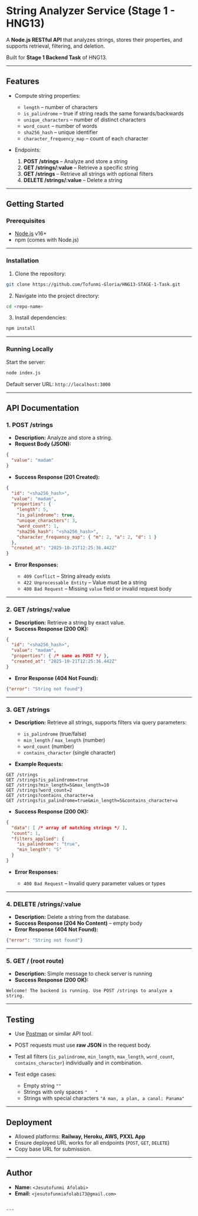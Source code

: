 # String Analyzer Service (Stage 1 - HNG13)

A **Node.js RESTful API** that analyzes strings, stores their properties, and supports retrieval, filtering, and deletion.  

Built for **Stage 1 Backend Task** of HNG13.

---

## Features

- Compute string properties:
  - `length` – number of characters
  - `is_palindrome` – true if string reads the same forwards/backwards
  - `unique_characters` – number of distinct characters
  - `word_count` – number of words
  - `sha256_hash` – unique identifier
  - `character_frequency_map` – count of each character

- Endpoints:
  1. **POST /strings** – Analyze and store a string
  2. **GET /strings/:value** – Retrieve a specific string
  3. **GET /strings** – Retrieve all strings with optional filters
  4. **DELETE /strings/:value** – Delete a string

---

## Getting Started

### Prerequisites

- [Node.js](https://nodejs.org/) v16+
- npm (comes with Node.js)

---

### Installation

1. Clone the repository:

```bash
git clone https://github.com/Tofunmi-Gloria/HNG13-STAGE-1-Task.git
````

2. Navigate into the project directory:

```bash
cd <repo-name>
```

3. Install dependencies:

```bash
npm install
```

---

### Running Locally

Start the server:

```bash
node index.js
```

Default server URL: `http://localhost:3000`

---

## API Documentation

### 1. POST /strings

* **Description:** Analyze and store a string.
* **Request Body (JSON):**

```json
{
  "value": "madam"
}
```

* **Success Response (201 Created):**

```json
{
  "id": "<sha256_hash>",
  "value": "madam",
  "properties": {
    "length": 5,
    "is_palindrome": true,
    "unique_characters": 3,
    "word_count": 1,
    "sha256_hash": "<sha256_hash>",
    "character_frequency_map": { "m": 2, "a": 2, "d": 1 }
  },
  "created_at": "2025-10-21T12:25:36.442Z"
}
```

* **Error Responses:**

  * `409 Conflict` – String already exists
  * `422 Unprocessable Entity` – Value must be a string
  * `400 Bad Request` – Missing `value` field or invalid request body

---

### 2. GET /strings/:value

* **Description:** Retrieve a string by exact value.
* **Success Response (200 OK):**

```json
{
  "id": "<sha256_hash>",
  "value": "madam",
  "properties": { /* same as POST */ },
  "created_at": "2025-10-21T12:25:36.442Z"
}
```

* **Error Response (404 Not Found):**

```json
{"error": "String not found"}
```

---

### 3. GET /strings

* **Description:** Retrieve all strings, supports filters via query parameters:

  * `is_palindrome` (true/false)
  * `min_length` / `max_length` (number)
  * `word_count` (number)
  * `contains_character` (single character)

* **Example Requests:**

```
GET /strings
GET /strings?is_palindrome=true
GET /strings?min_length=5&max_length=10
GET /strings?word_count=2
GET /strings?contains_character=a
GET /strings?is_palindrome=true&min_length=5&contains_character=a
```

* **Success Response (200 OK):**

```json
{
  "data": [ /* array of matching strings */ ],
  "count": 1,
  "filters_applied": {
    "is_palindrome": "true",
    "min_length": "5"
  }
}
```

* **Error Responses:**

  * `400 Bad Request` – Invalid query parameter values or types

---

### 4. DELETE /strings/:value

* **Description:** Delete a string from the database.
* **Success Response (204 No Content)** – empty body
* **Error Response (404 Not Found):**

```json
{"error": "String not found"}
```

---

### 5. GET / (root route)

* **Description:** Simple message to check server is running
* **Success Response (200 OK):**

```
Welcome! The backend is running. Use POST /strings to analyze a string.
```

---

## Testing

* Use [Postman](https://www.postman.com/) or similar API tool.
* POST requests must use **raw JSON** in the request body.
* Test all filters (`is_palindrome`, `min_length`, `max_length`, `word_count`, `contains_character`) individually and in combination.
* Test edge cases:

  * Empty string `""`
  * Strings with only spaces `"   "`
  * Strings with special characters `"A man, a plan, a canal: Panama"`

---

## Deployment

* Allowed platforms: **Railway, Heroku, AWS, PXXL App**
* Ensure deployed URL works for all endpoints (`POST`, `GET`, `DELETE`)
* Copy base URL for submission.

---

## Author

* **Name:** `<Jesutofunmi Afolabi>`
* **Email:** `<jesutofunmiafolabi73@gmail.com>`

```

---
